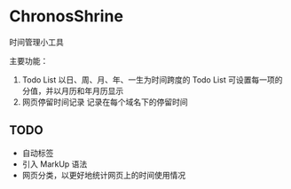 # ChronosShrine

时间管理小工具

主要功能：

1.	Todo List
	以日、周、月、年、一生为时间跨度的 Todo List
	可设置每一项的分值，并以月历和年月历显示
2.	网页停留时间记录
	记录在每个域名下的停留时间

## TODO

-	自动标签
-	引入 MarkUp 语法
-	网页分类，以更好地统计网页上的时间使用情况